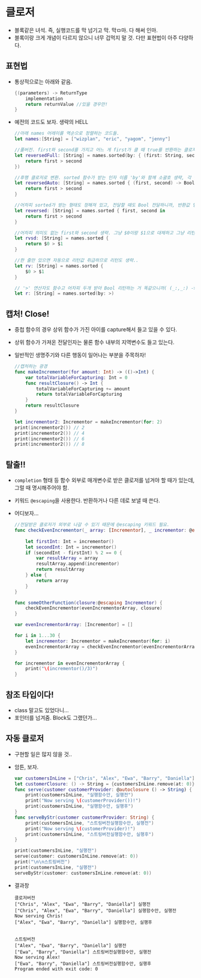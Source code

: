 # 클로저
- 블록같은 녀석. 즉, 실행코드를 막 넘기고 막. 막ㅁ마. 다 해써 인마.
- 블록이랑 크게 개념이 다르지 않으니 너무 겁먹지 말 것. 다만 표현법이 아주 다양하다.

## 표현법
- 통상적으로는 아래와 같음.

	```swift
	{(parameters) -> ReturnType
		implementation
		return returnValue //있을 경우만!
	}
	```

- 예전의 코드도 보자. 생략의 HELL

	```swift
	//아래 names 어레이를 역순으로 정렬하는 코드들.
	let names:[String] = ["wizplan", "eric", "yagom", "jenny"]
	
	//풀버전. first와 second를 가지고 어느 게 first가 클 때 true를 반환하는 클로저를 전달.
	let reversedFull: [String] = names.sorted(by: { (first: String, second: String) -> Bool in
	    return first > second
	})
	
	//후행 클로저로 변환. sorted 함수가 받는 인자 이름 'by'와 함께 소괄호 생략, 각 인자 타입도 생략. 자동완성 기능이 추천하는 클로저 형태 (2017년 5월).
	let reversedAuto: [String] = names.sorted { (first, second) -> Bool in
	    return first > second
	}
	
	//어차피 sorted가 받는 형태도 정해져 있고, 전달할 때도 Bool 전달하니까, 반환값 명시와 구분을 위한 괄호 생략
	let reversed: [String] = names.sorted { first, second in
	    return first > second
	}
	
	//어차피 의미도 없는 first와 second 생략. 그냥 $0이랑 $1으로 대체하고 그냥 리턴
	let rvsd: [String] = names.sorted {
	    return $0 > $1
	}
	
	//한 줄만 있으면 자동으로 리턴값 취급하므로 리턴도 생략..
	let rv: [String] = names.sorted {
	    $0 > $1
	}
	
	// '>' 연산자도 함수고 어차피 두개 받아 Bool 리턴하는 거 똑같으니까( (_:,_:) -> Bool ) 그냥 >이것만 전달. 전달할 함수만 준비되어 있다면 자동완성으로 가능. (2017년 5월)
	let r: [String] = names.sorted(by: >)
	```
	
## 캡처! Close!
- 중첩 함수의 경우 상위 함수가 가진 아이를 capture해서 들고 있을 수 있다.
- 상위 함수가 가져온 전달인자는 물론 함수 내부의 지역변수도 들고 있는다.
- 일반적인 생명주기와 다른 행동이 일어나는 부분을 주목하자!

	```swift
	//캡처하는 광경
	func makeIncrementor(for amount: Int) -> (()->Int) {
	    var totalVariableForCapturing: Int = 0
	    func resultClosure() -> Int {
	        totalVariableForCapturing += amount
	        return totalVariableForCapturing
	    }
	    return resultClosure
	}
	
	let incrementor2: Incrementor = makeIncrementor(for: 2)
	print(incrementor2()) // 2
	print(incrementor2()) // 4
	print(incrementor2()) // 6
	print(incrementor2()) // 8
	```
	
## 탈출!!
- `completion` 형태 등 함수 외부로 매개변수로 받은 클로저를 넘겨야 할 때가 있는데, 그럴 때 명시해주어야 함.
- 키워드 `@escaping`을 사용한다.  반환하거나 다른 데로 보낼 때 쓴다.
- 어디보자...

	```swift
	//전달받은 클로저가 외부로 나갈 수 있기 때문에 @escaping 키워드 필요.
	func checkEvenIncrementor(_ array: [Incrementor], _ incrementor: @escaping Incrementor) -> [Incrementor] {
	    
	    let firstInt: Int = incrementor()
	    let secondInt: Int = incrementor()
	    if (secondInt - firstInt) % 2 == 0 {
	        var resultArray = array
	        resultArray.append(incrementor)
	        return resultArray
	    } else {
	        return array
	    }
	}
	
	func someOtherFunction(closure:@escaping Incrementor) {
	    checkEvenIncrementor(evenIncrementorArray, closure)
	}
	
	var evenIncrementorArray: [Incrementor] = []
	
	for i in 1...30 {
	    let incrementor: Incrementor = makeIncrementor(for: i)
	    evenIncrementorArray = checkEvenIncrementor(evenIncrementorArray, incrementor)
	}
	
	for incrementor in evenIncrementorArray {
	    print("\(incrementor()/3)")
	}
	```
	
## 참조 타입이다!
- class 말고도 있었다니...
- 포인터를 넘겨줌. Block도 그랬던가...

## 자동 클로저
- 구현할 일은 많지 않을 것..
- 암튼, 보자.

	```swift
	var customersInLine = ["Chris", "Alex", "Ewa", "Barry", "Daniella"]
	let customerClosure: () -> String = {customersInLine.remove(at: 0)}
	func serve(customer customerProvider: @autoclosure () -> String) {
	    print(customersInLine, "실행함수안, 실행전")
	    print("Now serving \(customerProvider())!")
	    print(customersInLine, "실행함수안, 실행후")
	}
	func serveByStr(customer customerProvider: String) {
	    print(customersInLine, "스트링버전실행함수안, 실행전")
	    print("Now serving \(customerProvider)!")
	    print(customersInLine, "스트링버전실행함수안, 실행후")
	}
	
	print(customersInLine, "실행전")
	serve(customer: customersInLine.remove(at: 0))
	print("\n\n스트링버전")
	print(customersInLine, "실행전")
	serveByStr(customer: customersInLine.remove(at: 0))
	```
- 결과창

	```
	클로저버전
	["Chris", "Alex", "Ewa", "Barry", "Daniella"] 실행전
	["Chris", "Alex", "Ewa", "Barry", "Daniella"] 실행함수안, 실행전
	Now serving Chris!
	["Alex", "Ewa", "Barry", "Daniella"] 실행함수안, 실행후
	
	
	스트링버전
	["Alex", "Ewa", "Barry", "Daniella"] 실행전
	["Ewa", "Barry", "Daniella"] 스트링버전실행함수안, 실행전
	Now serving Alex!
	["Ewa", "Barry", "Daniella"] 스트링버전실행함수안, 실행후
	Program ended with exit code: 0
	```